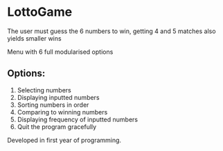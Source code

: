 # LottoGame
The user must guess the 6 numbers to win, getting 4 and 5 matches also yields smaller wins

Menu with 6 full modularised options

## Options:

1. Selecting numbers
2. Displaying inputted numbers
3. Sorting numbers in order
4. Comparing to winning numbers
5. Displaying frequency of inputted numbers
6. Quit the program gracefully

Developed in first year of programming.
